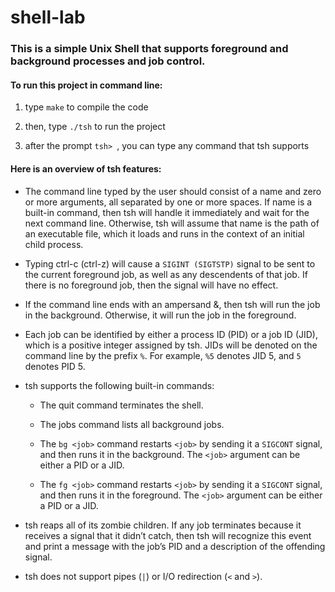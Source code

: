 # shell-lab


### This is a simple Unix Shell that supports foreground and background processes and job control.

#### To run this project in command line:
1. type `make` to compile the code

2. then, type `./tsh` to run the project

3. after the prompt `tsh> `, you can type any command that tsh supports

#### Here is an overview of tsh features:
* The command line typed by the user should consist of a name and zero or more arguments, all separated by one or more spaces. 
If name is a built-in command, then tsh will handle it immediately and wait for the next command line. 
Otherwise, tsh will assume that name is the path of an executable file, which it loads and runs in the context of an initial child process.

* Typing ctrl-c (ctrl-z) will cause a `SIGINT (SIGTSTP)` signal to be sent to the current foreground
job, as well as any descendents of that job. If there is no foreground job, then the signal will have no effect.

* If the command line ends with an ampersand &, then tsh will run the job in the background. Otherwise, it will run the job in the foreground.

* Each job can be identified by either a process ID (PID) or a job ID (JID), which is a positive integer
assigned by tsh. JIDs will be denoted on the command line by the prefix `%`. For example, `%5`
denotes JID 5, and `5` denotes PID 5.

* tsh supports the following built-in commands:

  * The quit command terminates the shell.
  
  * The jobs command lists all background jobs.
  
  * The `bg <job>` command restarts `<job>` by sending it a `SIGCONT` signal, and then runs it in
the background. The `<job>` argument can be either a PID or a JID.

  * The `fg <job>` command restarts `<job>` by sending it a `SIGCONT` signal, and then runs it in
the foreground. The `<job>` argument can be either a PID or a JID.
  
* tsh reaps all of its zombie children. If any job terminates because it receives a signal that
it didn’t catch, then tsh will recognize this event and print a message with the job’s PID and a
description of the offending signal.

* tsh does not support pipes (`|`) or I/O redirection (`<` and `>`).
